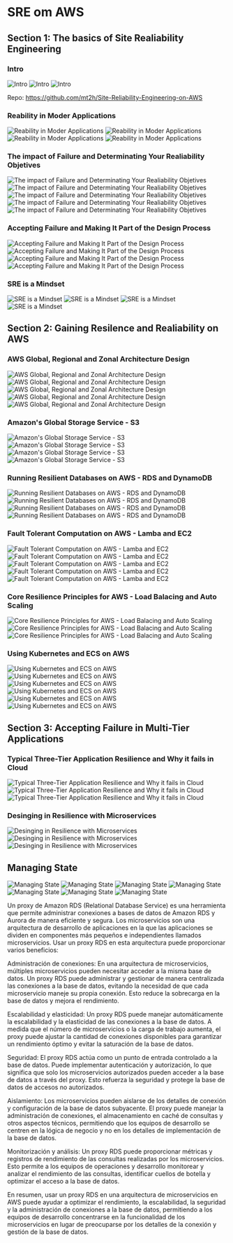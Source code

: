 # SRE om AWS

## Section 1: The basics of Site Realiability Engineering
### Intro

![Intro](./img/1.png)
![Intro](./img/2.png)
![Intro](./img/3.png)

Repo: https://github.com/mt2h/Site-Reliability-Engineering-on-AWS

### Reability in Moder Applications

![Reability in Moder Applications](./img/4.png)
![Reability in Moder Applications](./img/5.png)
![Reability in Moder Applications](./img/6.png)
![Reability in Moder Applications](./img/7.png)

### The impact of Failure and Determinating Your Realiability Objetives

![The impact of Failure and Determinating Your Realiability Objetives](./img/8.png)
![The impact of Failure and Determinating Your Realiability Objetives](./img/9.png)
![The impact of Failure and Determinating Your Realiability Objetives](./img/10.png)
![The impact of Failure and Determinating Your Realiability Objetives](./img/11.png)
![The impact of Failure and Determinating Your Realiability Objetives](./img/12.png)

### Accepting Failure and Making It Part of the Design Process

![Accepting Failure and Making It Part of the Design Process](./img/13.png)
![Accepting Failure and Making It Part of the Design Process](./img/14.png)
![Accepting Failure and Making It Part of the Design Process](./img/15.png)
![Accepting Failure and Making It Part of the Design Process](./img/16.png)

### SRE is a Mindset

![SRE is a Mindset](./img/17.png)
![SRE is a Mindset](./img/18.png)
![SRE is a Mindset](./img/19.png)
![SRE is a Mindset](./img/20.png)

## Section 2: Gaining Resilence and Realiability on AWS

### AWS Global, Regional and Zonal Architecture Design

![AWS Global, Regional and Zonal Architecture Design](./img/21.png)
![AWS Global, Regional and Zonal Architecture Design](./img/22.png)
![AWS Global, Regional and Zonal Architecture Design](./img/23.png)
![AWS Global, Regional and Zonal Architecture Design](./img/24.png)
![AWS Global, Regional and Zonal Architecture Design](./img/25.png)

### Amazon's Global Storage Service - S3

![Amazon's Global Storage Service - S3](./img/26.png)
![Amazon's Global Storage Service - S3](./img/27.png)
![Amazon's Global Storage Service - S3](./img/28.png)
![Amazon's Global Storage Service - S3](./img/29.png)

### Running Resilient Databases on AWS - RDS and DynamoDB

![Running Resilient Databases on AWS - RDS and DynamoDB](./img/30.png)
![Running Resilient Databases on AWS - RDS and DynamoDB](./img/31.png)
![Running Resilient Databases on AWS - RDS and DynamoDB](./img/32.png)
![Running Resilient Databases on AWS - RDS and DynamoDB](./img/33.png)

### Fault Tolerant Computation on AWS - Lamba and EC2

![Fault Tolerant Computation on AWS - Lamba and EC2](./img/34.png)
![Fault Tolerant Computation on AWS - Lamba and EC2](./img/35.png)
![Fault Tolerant Computation on AWS - Lamba and EC2](./img/36.png)
![Fault Tolerant Computation on AWS - Lamba and EC2](./img/37.png)
![Fault Tolerant Computation on AWS - Lamba and EC2](./img/38.png)

### Core Resilience Principles for AWS - Load Balacing and Auto Scaling

![Core Resilience Principles for AWS - Load Balacing and Auto Scaling](./img/39.png)
![Core Resilience Principles for AWS - Load Balacing and Auto Scaling](./img/40.png)
![Core Resilience Principles for AWS - Load Balacing and Auto Scaling](./img/41.png)

### Using Kubernetes and ECS on AWS

![Using Kubernetes and ECS on AWS](./img/42.png)
![Using Kubernetes and ECS on AWS](./img/43.png)
![Using Kubernetes and ECS on AWS](./img/44.png)
![Using Kubernetes and ECS on AWS](./img/45.png)
![Using Kubernetes and ECS on AWS](./img/46.png)
![Using Kubernetes and ECS on AWS](./img/47.png)

## Section 3: Accepting Failure in Multi-Tier Applications

### Typical Three-Tier Application Resilience and Why it fails in Cloud

![Typical Three-Tier Application Resilience and Why it fails in Cloud](./img/48.png)
![Typical Three-Tier Application Resilience and Why it fails in Cloud](./img/49.png)
![Typical Three-Tier Application Resilience and Why it fails in Cloud](./img/50.png)

### Desinging in Resilience with Microservices

![Desinging in Resilience with Microservices](./img/51.png)
![Desinging in Resilience with Microservices](./img/52.png)
![Desinging in Resilience with Microservices](./img/53.png)

## Managing State

![Managing State](./img/54.png)
![Managing State](./img/55.png)
![Managing State](./img/56.png)
![Managing State](./img/57.png)
![Managing State](./img/58.png)
![Managing State](./img/59.png)
![Managing State](./img/60.png)

Un proxy de Amazon RDS (Relational Database Service) es una herramienta que permite administrar conexiones a bases de datos de Amazon RDS y Aurora de manera eficiente y segura. Los microservicios son una arquitectura de desarrollo de aplicaciones en la que las aplicaciones se dividen en componentes más pequeños e independientes llamados microservicios. Usar un proxy RDS en esta arquitectura puede proporcionar varios beneficios:

Administración de conexiones: En una arquitectura de microservicios, múltiples microservicios pueden necesitar acceder a la misma base de datos. Un proxy RDS puede administrar y gestionar de manera centralizada las conexiones a la base de datos, evitando la necesidad de que cada microservicio maneje su propia conexión. Esto reduce la sobrecarga en la base de datos y mejora el rendimiento.

Escalabilidad y elasticidad: Un proxy RDS puede manejar automáticamente la escalabilidad y la elasticidad de las conexiones a la base de datos. A medida que el número de microservicios o la carga de trabajo aumenta, el proxy puede ajustar la cantidad de conexiones disponibles para garantizar un rendimiento óptimo y evitar la saturación de la base de datos.

Seguridad: El proxy RDS actúa como un punto de entrada controlado a la base de datos. Puede implementar autenticación y autorización, lo que significa que solo los microservicios autorizados pueden acceder a la base de datos a través del proxy. Esto refuerza la seguridad y protege la base de datos de accesos no autorizados.

Aislamiento: Los microservicios pueden aislarse de los detalles de conexión y configuración de la base de datos subyacente. El proxy puede manejar la administración de conexiones, el almacenamiento en caché de consultas y otros aspectos técnicos, permitiendo que los equipos de desarrollo se centren en la lógica de negocio y no en los detalles de implementación de la base de datos.

Monitorización y análisis: Un proxy RDS puede proporcionar métricas y registros de rendimiento de las consultas realizadas por los microservicios. Esto permite a los equipos de operaciones y desarrollo monitorear y analizar el rendimiento de las consultas, identificar cuellos de botella y optimizar el acceso a la base de datos.

En resumen, usar un proxy RDS en una arquitectura de microservicios en AWS puede ayudar a optimizar el rendimiento, la escalabilidad, la seguridad y la administración de conexiones a la base de datos, permitiendo a los equipos de desarrollo concentrarse en la funcionalidad de los microservicios en lugar de preocuparse por los detalles de la conexión y gestión de la base de datos.